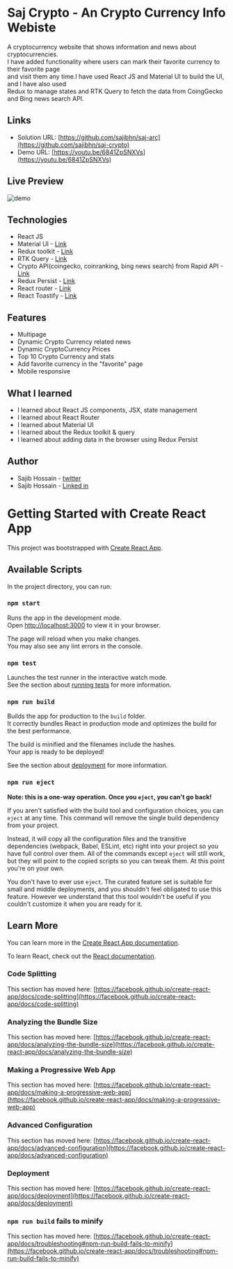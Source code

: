 # Saj Crypto - An Crypto Currency Info Webiste

A cryptocurrency website that shows information and news about cryptocurrencies. <br>
I have added functionality where users can mark their favorite currency to their favorite page  <br>
and visit them any time.I have used React JS and Material UI to build the UI, and I have also used  <br>
Redux to manage states and RTK Query to fetch the data from CoingGecko and Bing news search API.


## Links

- Solution URL: [https://github.com/sajibhn/saj-arc](https://github.com/sajibhn/saj-crypto)
- Demo URL: [https://youtu.be/6841ZpSNXVs](https://youtu.be/6841ZpSNXVs)

## Live Preview

![demo](demo/demo.gif)

## Technologies

- React JS
- Material UI - [Link](https://mui.com/)
- Redux toolkit - [Link](https://redux-toolkit.js.org/)
- RTK Query - [Link](https://redux-toolkit.js.org/)
- Crypto API(coingecko, coinranking, bing news search) from Rapid API - [Link](https://rapidapi.com/)
- Redux Persist - [Link](https://www.npmjs.com/package/redux-persist)
- React router - [Link](https://reactrouter.com/docs/en/v6/getting-started/installation)
- React Toastify - [Link](https://www.npmjs.com/package/react-toastify)

## Features

- Multipage
- Dynamic Crypto Currency related news
- Dynamic CryptoCurrency Prices
- Top 10 Crypto Currency and stats
- Add favorite currency in the "favorite" page
- Mobile responsive

## What I learned

- I learned about React JS components, JSX, state management
- I learned about React Router
- I learned about Material UI
- I learned about the Redux toolkit & query
- I learned about adding data in the browser using Redux Persist

## Author

- Sajib Hossain - [twitter](https://twitter.com/sajib_hsn)
- Sajib Hossain - [Linked in](https://www.linkedin.com/in/sajib-hossain-17929b225/)

# Getting Started with Create React App

This project was bootstrapped with [Create React App](https://github.com/facebook/create-react-app).

## Available Scripts

In the project directory, you can run:

### `npm start`

Runs the app in the development mode.\
Open [http://localhost:3000](http://localhost:3000) to view it in your browser.

The page will reload when you make changes.\
You may also see any lint errors in the console.

### `npm test`

Launches the test runner in the interactive watch mode.\
See the section about [running tests](https://facebook.github.io/create-react-app/docs/running-tests) for more information.

### `npm run build`

Builds the app for production to the `build` folder.\
It correctly bundles React in production mode and optimizes the build for the best performance.

The build is minified and the filenames include the hashes.\
Your app is ready to be deployed!

See the section about [deployment](https://facebook.github.io/create-react-app/docs/deployment) for more information.

### `npm run eject`

**Note: this is a one-way operation. Once you `eject`, you can't go back!**

If you aren't satisfied with the build tool and configuration choices, you can `eject` at any time. This command will remove the single build dependency from your project.

Instead, it will copy all the configuration files and the transitive dependencies (webpack, Babel, ESLint, etc) right into your project so you have full control over them. All of the commands except `eject` will still work, but they will point to the copied scripts so you can tweak them. At this point you're on your own.

You don't have to ever use `eject`. The curated feature set is suitable for small and middle deployments, and you shouldn't feel obligated to use this feature. However we understand that this tool wouldn't be useful if you couldn't customize it when you are ready for it.

## Learn More

You can learn more in the [Create React App documentation](https://facebook.github.io/create-react-app/docs/getting-started).

To learn React, check out the [React documentation](https://reactjs.org/).

### Code Splitting

This section has moved here: [https://facebook.github.io/create-react-app/docs/code-splitting](https://facebook.github.io/create-react-app/docs/code-splitting)

### Analyzing the Bundle Size

This section has moved here: [https://facebook.github.io/create-react-app/docs/analyzing-the-bundle-size](https://facebook.github.io/create-react-app/docs/analyzing-the-bundle-size)

### Making a Progressive Web App

This section has moved here: [https://facebook.github.io/create-react-app/docs/making-a-progressive-web-app](https://facebook.github.io/create-react-app/docs/making-a-progressive-web-app)

### Advanced Configuration

This section has moved here: [https://facebook.github.io/create-react-app/docs/advanced-configuration](https://facebook.github.io/create-react-app/docs/advanced-configuration)

### Deployment

This section has moved here: [https://facebook.github.io/create-react-app/docs/deployment](https://facebook.github.io/create-react-app/docs/deployment)

### `npm run build` fails to minify

This section has moved here: [https://facebook.github.io/create-react-app/docs/troubleshooting#npm-run-build-fails-to-minify](https://facebook.github.io/create-react-app/docs/troubleshooting#npm-run-build-fails-to-minify)

